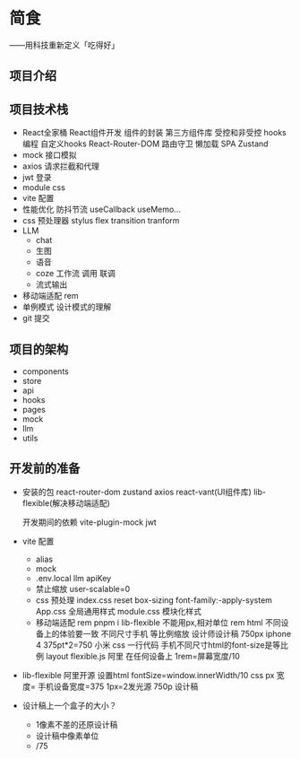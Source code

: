 # 简食
——用科技重新定义「吃得好」
## 项目介绍

## 项目技术栈
- React全家桶
     React组件开发
         组件的封装
    第三方组件库
    受控和非受控
    hooks编程  自定义hooks
    React-Router-DOM
       路由守卫  懒加载  SPA
    Zustand
- mock 接口模拟
- axios 请求拦截和代理
- jwt 登录
- module css
- vite 配置
- 性能优化
    防抖节流
    useCallback  useMemo...
- css 预处理器  stylus
    flex transition tranform
- LLM 
    - chat
    - 生图
    - 语音
    - coze 工作流 调用 联调
    - 流式输出
- 移动端适配
    rem
- 单例模式 设计模式的理解
- git 提交

## 项目的架构
- components
- store
- api
- hooks
- pages
- mock
- llm
- utils

## 开发前的准备
- 安装的包
    react-router-dom  zustand  axios
     react-vant(UI组件库) lib-flexible(解决移动端适配)

    开发期间的依赖
    vite-plugin-mock jwt 

- vite 配置
    - alias
    - mock
    - .env.local
      llm apiKey
    - 禁止缩放 user-scalable=0
    - css 预处理
         index.css  reset
         box-sizing  font-family:-apply-system
         App.css  全局通用样式
         module.css  模块化样式
    - 移动端适配 rem
         pnpm i lib-flexible
         不能用px,相对单位 rem html
         不同设备上的体验要一致
         不同尺寸手机 等比例缩放
         设计师设计稿 750px iphone 4  375pt*2=750
         小米
         css 一行代码  手机不同尺寸html的font-size是等比例
         layout
         flexible.js 阿里 在任何设备上
         1rem=屏幕宽度/10
- lib-flexible
    阿里开源
    设置html  fontSize=window.innerWidth/10
    css px 宽度= 手机设备宽度=375
    1px=2发光源
    750p 设计稿

- 设计稿上一个盒子的大小？
    - 1像素不差的还原设计稿
    - 设计稿中像素单位
    - /75
